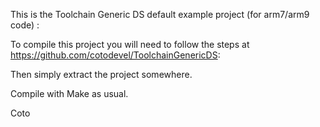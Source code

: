 This is the Toolchain Generic DS default example project (for arm7/arm9 code) :

To compile this project you will need to follow the steps at https://github.com/cotodevel/ToolchainGenericDS:

Then simply extract the project somewhere.

Compile with Make as usual.




Coto



